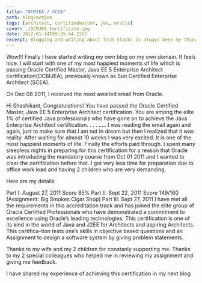 ```yaml
---
title: "OCMJEA / SCEA"
path: blog/ocmjea
tags: [architect, certifiedmaster, jee, oracle]
cover: ./OCMJEA_Certificate.jpg
date: 2012-01-14T05:25:44.226Z
excerpt: Blogging and writing about tech stacks is always been my thing. I will start with one of my most happiest moments of life which is passing Oracle Certified Master, Java EE 5 Enterprise Architect certification(OCMJEA), previously known as Sun Certified Enterprise Architect (SCEA).
---
```


Wow!!! Finally I have started writing my own blog on my own domain. It feels nice. I will start with one of my most happiest moments of life which is passing Oracle Certified Master, Java EE 5 Enterprise Architect certification(OCMJEA), previously known as Sun Certified Enterprise Architect (SCEA).

On Dec 08 2011, I received the most awaited email from Oracle.

Hi Shashikant,
Congratulations! You have passed the Oracle Certified Master, Java EE 5 Enterprise Architect certification. You are among the elite 1% of certified Java professionals who have gone on to achieve the Java Enterprise Architect certification.
.
.
.
.....
I was reading the email again and again, just to make sure that I am not in dream but then I realized that it was reality. After waiting for almost 10 weeks I was very excited. It is one of the most happiest moments of life. Finally the efforts paid through. I spent many sleepless nights in preparing for this certification for a reason that Oracle was introducing the mandatory course from Oct 01 2011 and I wanted to clear the certification before that. I got very less time for preparation due to office work load and having 2 children who are very demanding.

Here are my details

Part I: August 27, 2011 Score 85%
Part II: Sept 22, 2011 Score 149/160 (Assignment: Big Smokes Cigar Shop)
Part III: Sept 27, 2011
I have met all the requirements in this accreditation track and has joined the elite group of Oracle Certified Professionals who have demonstrated a commitment to excellence using Oracle’s leading technologies. This certification is one of its kind in the world of Java and J2EE for Architects and aspiring Architects. This certifica-tion tests one’s skills in objective based questions and an Assignment to design a software system by giving problem statements.

Thanks to my wife and my 2 children for constanly supporting me. Thanks to my 2 special colleagues who helped me in reviewing my assignment and giving me feedback.

I have shared my experience of achieving this certification in my next blog
